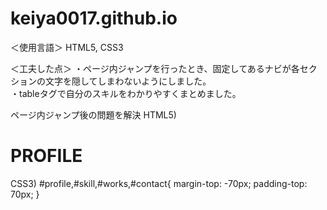 # keiya0017.github.io
＜使用言語＞
HTML5, CSS3

＜工夫した点＞
・ページ内ジャンプを行ったとき、固定してあるナビが各セクションの文字を隠してしまわないようにしました。         
・tableタグで自分のスキルをわかりやすくまとめました。



ページ内ジャンプ後の問題を解決
HTML5)
<h1 class="section-title" id="profile">PROFILE</h1>

CSS3)
#profile,#skill,#works,#contact{
  margin-top: -70px;
  padding-top: 70px;
}
